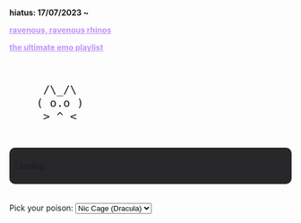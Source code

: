 <html lang="en">
<head>
  <meta charset="UTF-8">
  <meta name="viewport" content="width=device-width, initial-scale=1.0">
  <title>ininteligible</title>
  <style>
    :root {
      --bg-color: #282a36;
      --text-color: #f8f8f2;
      --link-color: #bd93f9;
      --sepia-color: #c0c090; /* Nuevo color sepia */
    }

    body {
      background-color: var(--bg-color);
      color: var(--text-color);
      font-family: Arial, sans-serif;
      transition: background-color 0.5s, color 0.5s;
    }

    a {
      color: var(--link-color);
    }

    /* Estilos para el texto que se escribe letra por letra */
    #text {
      display: inline-block;
      overflow: hidden;
      white-space: nowrap;
      border-right: 0.15em solid var(--text-color);
 
      animation: typing 4s steps(14), blink-caret 0.75s step-end infinite;
    }
    @keyframes typing {
      from {
        width: 0;
      }
      to {
        width: 100%;
      }
    }
    @keyframes blink-caret {
      from,
      to {
        border-color: transparent;
      }
      50% {
        border-color: var(--text-color);
      }
    }
    #cat {
      font-family: monospace;
      white-space: pre;
      font-size: 20px;
    }
    #textBubble {
      background-color: #28282B;
      border-radius: 10px;
      padding: 10px;
      margin-top: 20px;
    }
  </style>
</head>

<body>
  <p>
  <span hidden><span id="text">dear diary i feel itchy like there's bugs under my skin</span></span>
  </p><br>
  <b>hiatus: 17/07/2023 ~ </b ><br>
  <p><b><a href="http://ininteligible.com/uploads/foryoureyes/rrr.MOV">ravenous, ravenous rhinos</a></b></p>
  <p><b><a href="https://music.youtube.com/playlist?list=PLkXnmiNUtXu4k0EjW1nsuzWER50VAanJZ">the ultimate emo playlist</a></b></p><br>
  <div id="cat">
     /\_/\  
    ( o.o ) 
     > ^ <
  </div>
  <div id="textBubble">
    <p id="randomText">Loading...</p>
  </div><br>
  <br>
  <label for="theme-select">Pick your poison:</label>
  <select id="theme-select">
    <option value="dark">Nic Cage (Dracula)</option>
    <option value="light">Light</option>
    <option value="sepia">Sepia</option> <!-- Nueva opción de tema sepia -->
  </select>

  <script>
    // Script para cambiar el tema según la selección del usuario
    const selectElement = document.getElementById('theme-select');
    const root = document.documentElement;

    selectElement.addEventListener('change', (event) => {
      const theme = event.target.value;
      if (theme === 'dark') {
        root.style.setProperty('--bg-color', '#282a36');
        root.style.setProperty('--text-color', '#f8f8f2');
        root.style.setProperty('--link-color', '#bd93f9');
      } else if (theme === 'light') {
        root.style.setProperty('--bg-color', '#f8f8f2');
        root.style.setProperty('--text-color', '#282a36');
        root.style.setProperty('--link-color', '#6200ea');
      } else if (theme === 'sepia') {
        root.style.setProperty('--bg-color', 'var(--sepia-color)');
        root.style.setProperty('--text-color', '#704214');
        root.style.setProperty('--link-color', '#704214');
      }
    });
    // Array of random texts
    const randomTexts = [
      "My enemies' failures are my victories.",
      "Don't talk to me.",
      "You're a disappointment.",
      "Wherever you are your priority should ALWAYS be 2010's metalcore bands.",
      "Jonny Craig the GOAT",
      "Don't hug me, I'm scared.",
      "Your tears make me strong.",
      "Kanye East",
      "Go ahead. Refresh the page.",
      "RIP Apollo, fuck Spez."
    ];
    
    // Function to choose a random text from the array
    function getRandomText() {
      const randomIndex = Math.floor(Math.random() * randomTexts.length);
      return randomTexts[randomIndex];
    }
    
    // Function to display the random text in the text bubble
    function displayRandomText() {
      const textBubble = document.getElementById("randomText");
      textBubble.textContent = getRandomText();
    }
    
    // Display a random text when the page loads
    displayRandomText();
  </script>
</body>

</html>
